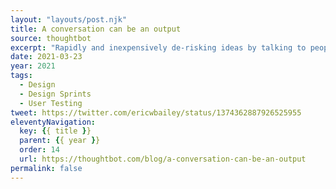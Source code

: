 ```yaml
---
layout: "layouts/post.njk"
title: A conversation can be an output
source: thoughtbot
excerpt: "Rapidly and inexpensively de-risking ideas by talking to people is the true power of a Design Sprint"
date: 2021-03-23
year: 2021
tags:
  - Design
  - Design Sprints
  - User Testing
tweet: https://twitter.com/ericwbailey/status/1374362887926525955
eleventyNavigation:
  key: {{ title }}
  parent: {{ year }}
  order: 14
  url: https://thoughtbot.com/blog/a-conversation-can-be-an-output
permalink: false
---
```

